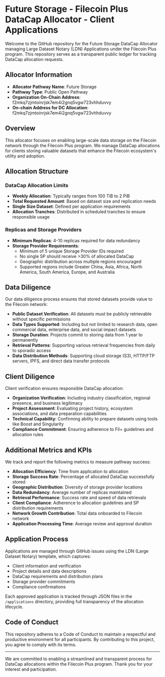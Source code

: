# Future Storage - Filecoin Plus DataCap Allocator - Client Applications

Welcome to the GitHub repository for the Future Storage DataCap Allocator managing Large Dataset Notary (LDN) Applications under the Filecoin Plus program. This repository serves as a transparent public ledger for tracking DataCap allocation requests.

## Allocator Information

- **Allocator Pathway Name**: Future Storage
- **Pathway Type**: Public Open Pathway
- **Organization On-Chain Address**: f2mkq7zjmtoinrjsk7em4i2gnq5vgw723vhhduvvy
- **On-chain Address for DC Allocation**: f2mkq7zjmtoinrjsk7em4i2gnq5vgw723vhhduvvy

## Overview

This allocator focuses on enabling large-scale data storage on the Filecoin network through the Filecoin Plus program. We manage DataCap allocations for clients storing valuable datasets that enhance the Filecoin ecosystem's utility and adoption.

## Allocation Structure

### DataCap Allocation Limits
- **Weekly Allocation**: Typically ranges from 100 TiB to 2 PiB
- **Total Requested Amount**: Based on dataset size and replication needs
- **Single Size Dataset**: Defined per application requirements
- **Allocation Tranches**: Distributed in scheduled tranches to ensure responsible usage

### Replicas and Storage Providers
- **Minimum Replicas**: 4-10 replicas required for data redundancy
- **Storage Provider Requirements**: 
  - Minimum of 5 unique Storage Provider IDs required
  - No single SP should receive >30% of allocated DataCap
  - Geographic distribution across multiple regions encouraged
  - Supported regions include Greater China, Asia, Africa, North America, South America, Europe, and Australia

## Data Diligence

Our data diligence process ensures that stored datasets provide value to the Filecoin network:

- **Public Dataset Verification**: All datasets must be publicly retrievable without specific permissions
- **Data Types Supported**: Including but not limited to research data, open commercial data, enterprise data, and social impact datasets
- **Storage Duration**: Projects commit to storing data from 1 year to permanently
- **Retrieval Patterns**: Supporting various retrieval frequencies from daily to sporadic access
- **Data Distribution Methods**: Supporting cloud storage (S3), HTTP/FTP servers, IPFS, and direct data transfer protocols

## Client Diligence

Client verification ensures responsible DataCap allocation:

- **Organization Verification**: Including industry classification, regional presence, and business legitimacy
- **Project Assessment**: Evaluating project history, ecosystem associations, and data preparation capabilities
- **Technical Capability**: Confirming ability to prepare datasets using tools like Boost and Singularity
- **Compliance Commitment**: Ensuring adherence to Fil+ guidelines and allocation rules

## Additional Metrics and KPIs

We track and report the following metrics to measure pathway success:

- **Allocation Efficiency**: Time from application to allocation
- **Storage Success Rate**: Percentage of allocated DataCap successfully stored
- **Geographic Distribution**: Diversity of storage provider locations
- **Data Redundancy**: Average number of replicas maintained
- **Retrieval Performance**: Success rate and speed of data retrievals
- **Client Compliance**: Adherence to allocation guidelines and SP distribution requirements
- **Network Growth Contribution**: Total data onboarded to Filecoin network
- **Application Processing Time**: Average review and approval duration

## Application Process

Applications are managed through GitHub issues using the LDN (Large Dataset Notary) template, which captures:
- Client information and verification
- Project details and data descriptions
- DataCap requirements and distribution plans
- Storage provider commitments
- Compliance confirmations

Each approved application is tracked through JSON files in the `/applications` directory, providing full transparency of the allocation lifecycle.

## Code of Conduct

This repository adheres to a Code of Conduct to maintain a respectful and productive environment for all participants. By contributing to this project, you agree to comply with its terms.

---

We are committed to enabling a streamlined and transparent process for DataCap allocations within the Filecoin Plus program. Thank you for your interest and participation.
